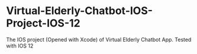 # Virtual-Elderly-Chatbot-IOS-Project-IOS-12
The IOS project (Opened with Xcode) of Virtual Elderly Chatbot App. Tested with IOS 12

